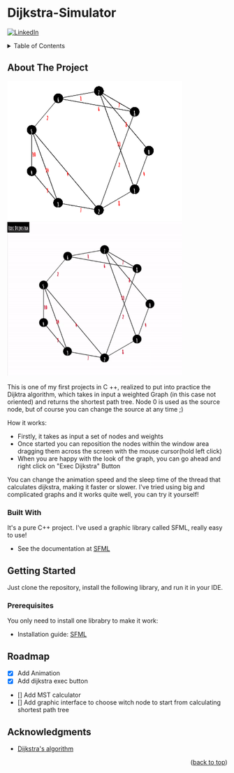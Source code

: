 # Dijkstra-Simulator

<div id="top"></div>

[![LinkedIn][linkedin-shield]][linkedin-url]

<!-- TABLE OF CONTENTS -->
<details>
  <summary>Table of Contents</summary>
  <ol>
    <li>
      <a href="#about-the-project">About The Project</a>
      <ul>
        <li><a href="#built-with">Built With</a></li>
      </ul>
    </li>
    <li>
      <a href="#getting-started">Getting Started</a>
      <ul>
        <li><a href="#prerequisites">Prerequisites</a></li>
      </ul>
    </li>
    <li><a href="#roadmap">Roadmap</a></li>
    <li><a href="#acknowledgments">Acknowledgments</a></li>
  </ol>
</details>



<!-- ABOUT THE PROJECT -->
## About The Project

<span><img src="HowItSpawns.PNG" alt="drawing" width="400"/> <img src="gifDemo.gif" alt="drawing" width="400"/></span>

This is one of my first projects in C ++, realized to put into practice the Dijktra algorithm, which takes in input a weighted Graph (in this case not oriented) and returns the shortest path tree. 
Node 0 is used as the source node, but of course you can change the source at any time ;)

How it works:
* Firstly, it takes as input a set of nodes and weights
* Once started you can reposition the nodes within the window area dragging them across the screen with the mouse cursor(hold left click)
* When you are happy with the look of the graph, you can go ahead and right click on "Exec Dijkstra" Button

You can change the animation speed and the sleep time of the thread that calculates dijkstra, making it faster or slower.
I've tried using big and complicated graphs and it works quite well, you can try it yourself!


### Built With

It's a pure C++ project. I've used a graphic library called SFML, really easy to use!

* See the documentation at [SFML](https://www.sfml-dev.org/)


<!-- GETTING STARTED -->
## Getting Started

Just clone the repository, install the following library, and run it in your IDE.

### Prerequisites

You only need to install one librabry to make it work:
* Installation guide: [SFML](https://www.sfml-dev.org/tutorials/2.5/start-vc.php)
  
<!-- ROADMAP -->
## Roadmap

- [x] Add Animation
- [x] Add dijkstra exec button
- [] Add MST calculator
- [] Add graphic interface to choose witch node to start from calculating shortest path tree


<!-- ACKNOWLEDGMENTS -->
## Acknowledgments

* [Dijkstra's algorithm](https://en.wikipedia.org/wiki/Dijkstra%27s_algorithm)

<p align="right">(<a href="#top">back to top</a>)</p>



<!-- MARKDOWN LINKS & IMAGES -->
[linkedin-shield]: https://img.shields.io/badge/-LinkedIn-black.svg?style=for-the-badge&logo=linkedin&colorB=555
[linkedin-url]: https://www.linkedin.com/in/david-ambros-07404a174/
[product-screenshot]: images/screenshot.png
